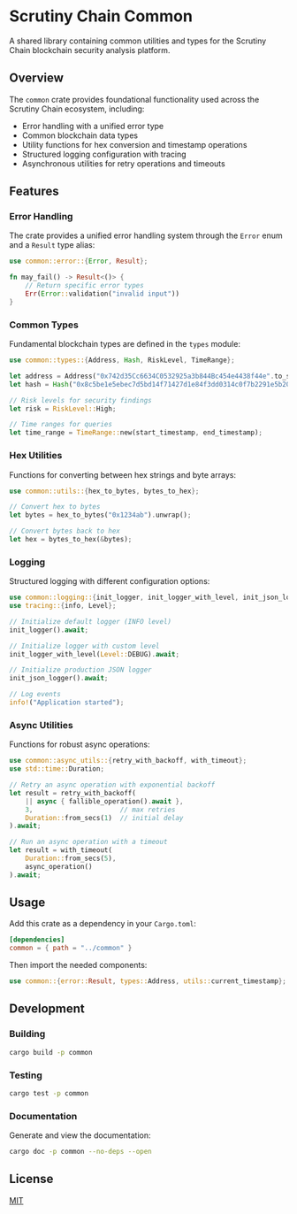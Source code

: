 # Scrutiny Chain Common

A shared library containing common utilities and types for the Scrutiny Chain blockchain security analysis platform.

## Overview

The `common` crate provides foundational functionality used across the Scrutiny Chain ecosystem, including:

- Error handling with a unified error type
- Common blockchain data types
- Utility functions for hex conversion and timestamp operations
- Structured logging configuration with tracing
- Asynchronous utilities for retry operations and timeouts

## Features

### Error Handling

The crate provides a unified error handling system through the `Error` enum and a `Result` type alias:

```rust
use common::error::{Error, Result};

fn may_fail() -> Result<()> {
    // Return specific error types
    Err(Error::validation("invalid input"))
}
```

### Common Types

Fundamental blockchain types are defined in the `types` module:

```rust
use common::types::{Address, Hash, RiskLevel, TimeRange};

let address = Address("0x742d35Cc6634C0532925a3b844Bc454e4438f44e".to_string());
let hash = Hash("0x8c5be1e5ebec7d5bd14f71427d1e84f3dd0314c0f7b2291e5b200ac8c7c3b925".to_string());

// Risk levels for security findings
let risk = RiskLevel::High;

// Time ranges for queries
let time_range = TimeRange::new(start_timestamp, end_timestamp);
```

### Hex Utilities

Functions for converting between hex strings and byte arrays:

```rust
use common::utils::{hex_to_bytes, bytes_to_hex};

// Convert hex to bytes
let bytes = hex_to_bytes("0x1234ab").unwrap();

// Convert bytes back to hex
let hex = bytes_to_hex(&bytes);
```

### Logging

Structured logging with different configuration options:

```rust
use common::logging::{init_logger, init_logger_with_level, init_json_logger};
use tracing::{info, Level};

// Initialize default logger (INFO level)
init_logger().await;

// Initialize logger with custom level
init_logger_with_level(Level::DEBUG).await;

// Initialize production JSON logger
init_json_logger().await;

// Log events
info!("Application started");
```

### Async Utilities

Functions for robust async operations:

```rust
use common::async_utils::{retry_with_backoff, with_timeout};
use std::time::Duration;

// Retry an async operation with exponential backoff
let result = retry_with_backoff(
    || async { fallible_operation().await },
    3,                      // max retries
    Duration::from_secs(1)  // initial delay
).await;

// Run an async operation with a timeout
let result = with_timeout(
    Duration::from_secs(5),
    async_operation()
).await;
```

## Usage

Add this crate as a dependency in your `Cargo.toml`:

```toml
[dependencies]
common = { path = "../common" }
```

Then import the needed components:

```rust
use common::{error::Result, types::Address, utils::current_timestamp};
```

## Development

### Building

```bash
cargo build -p common
```

### Testing

```bash
cargo test -p common
```

### Documentation

Generate and view the documentation:

```bash
cargo doc -p common --no-deps --open
```

## License

[MIT](LICENSE)